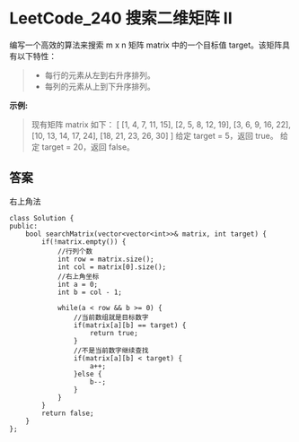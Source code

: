 # LeetCode_240 搜索二维矩阵 II

编写一个高效的算法来搜索 m x n 矩阵 matrix 中的一个目标值 target。该矩阵具有以下特性：
> * 每行的元素从左到右升序排列。
> * 每列的元素从上到下升序排列。

**示例:**

>现有矩阵 matrix 如下：
[
  [1,   4,  7, 11, 15],
  [2,   5,  8, 12, 19],
  [3,   6,  9, 16, 22],
  [10, 13, 14, 17, 24],
  [18, 21, 23, 26, 30]
]
给定 target = 5，返回 true。
给定 target = 20，返回 false。

## 答案
右上角法
```
class Solution {
public:
    bool searchMatrix(vector<vector<int>>& matrix, int target) {
        if(!matrix.empty()) {
            //行列个数
            int row = matrix.size();
            int col = matrix[0].size();
            //右上角坐标
            int a = 0;
            int b = col - 1;
            
            while(a < row && b >= 0) {
                //当前数组就是目标数字
                if(matrix[a][b] == target) {
                    return true;
                }
                //不是当前数字继续查找
                if(matrix[a][b] < target) {
                    a++;
                }else {
                    b--;
                }   
            }  
        }
        return false;
    }
};

```
